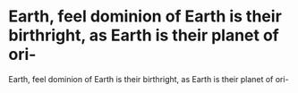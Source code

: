 # Earth, feel dominion of Earth is their birthright, as Earth is their planet of ori-

Earth, feel dominion of Earth is their birthright, as Earth is their planet of ori-
